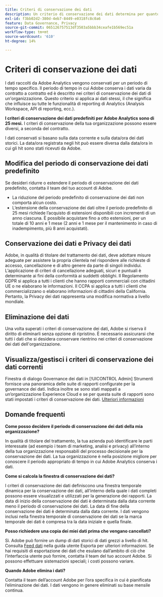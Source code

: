 ```yaml
---
title: Criteri di conservazione dei dati
description: Un criterio di conservazione dei dati determina per quanto tempo Adobe memorizza i dati.
exl-id: f3bb02d2-380d-4eb7-8449-e0318fc8c0a6
feature: Data Governance, Privacy
source-git-commit: 065126757513df3503a5bbb34ceafe1b569ec51a
workflow-type: tm+mt
source-wordcount: '610'
ht-degree: 14%

---
```


# Criteri di conservazione dei dati

I dati raccolti da Adobe Analytics vengono conservati per un periodo di tempo specifico. Il periodo di tempo in cui Adobe conserva i dati varia da contratto a contratto ed è descritto nei criteri di conservazione dei dati di un&#39;organizzazione. Questo criterio si applica ai dati stessi, il che significa che influisce su tutte le funzionalità di reporting di Analytics (Analysis Workspace, API di reporting, ecc.).

**I criteri di conservazione dei dati predefiniti per Adobe Analytics sono di 25 mesi.** I criteri di conservazione della tua organizzazione possono essere diversi, a seconda del contratto.

I dati conservati si basano sulla data corrente e sulla data/ora dei dati storici. La data/ora registrata negli hit può essere diversa dalla data/ora in cui gli hit sono stati ricevuti da Adobe.

## Modifica del periodo di conservazione dei dati predefinito

Se desideri ridurre o estendere il periodo di conservazione dei dati predefinito, contatta il team del tuo account di Adobe.

* La riduzione del periodo predefinito di conservazione dei dati non comporta alcun costo.
* L’estensione della conservazione dei dati oltre il periodo predefinito di 25 mesi richiede l’acquisto di estensioni disponibili con incrementi di un anno ciascuna. È possibile acquistare fino a otto estensioni, per un totale di 10 anni e 1 mese (2 anni e 1 mese per il mantenimento in caso di inadempimento, più 8 anni acquistati).

## Conservazione dei dati e Privacy dei dati

Adobe, in qualità di titolare del trattamento dei dati, deve adottare misure adeguate per assistere la propria clientela nel rispondere alle richieste di accesso, cancellazione e di altro genere da parte di singoli individui. L’applicazione di criteri di cancellazione adeguati, sicuri e puntuali è determinante ai fini della conformità ai suddetti obblighi. Il Regolamento GDPR si applica a tutti i clienti che hanno rapporti commerciali con cittadini UE o ne elaborano le informazioni. Il CCPA si applica a tutti i clienti che commercializzano o elaborano informazioni di cittadini della California. Pertanto, la Privacy dei dati rappresenta una modifica normativa a livello mondiale.

## Eliminazione dei dati

Una volta superati i criteri di conservazione dei dati, Adobe si riserva il diritto di eliminarli senza opzione di ripristino. È necessario assicurarsi che tutti i dati che si desidera conservare rientrino nei criteri di conservazione dei dati dell&#39;organizzazione.

## Visualizza/gestisci i criteri di conservazione dei dati correnti

Finestra di dialogo Governance dei dati in [!UICONTROL Admin] Strumenti fornisce una panoramica delle suite di rapporti configurate per la governance dei dati. Indica inoltre se sono stati mappati a un’organizzazione Experience Cloud e se per questa suite di rapporti sono stati impostati i criteri di conservazione dei dati. [Ulteriori informazioni](/help/admin/admin/c-data-governance/an-gdpr-workflow.md)

## Domande frequenti

**Come posso decidere il periodo di conservazione dei dati della mia organizzazione?**

In qualità di titolare del trattamento, la tua azienda può identificare le parti interessate (ad esempio i team di marketing, analisi e privacy) all’interno della tua organizzazione responsabili del processo decisionale per la conservazione dei dati. La tua organizzazione è nella posizione migliore per conoscere il periodo appropriato di tempo in cui Adobe Analytics conserva i dati.

**Come si calcola la finestra di conservazione dei dati?**

I criteri di conservazione dei dati definiscono una finestra temporale dinamica per la conservazione dei dati, all’interno della quale i dati completi possono essere visualizzati e utilizzati per la generazione dei rapporti. La data di inizio della conservazione dei dati è determinata dalla data corrente meno il periodo di conservazione dei dati. La data di fine della conservazione dei dati è determinata dalla data corrente. I dati vengono inclusi nella finestra temporale di conservazione dei dati se la marca temporale dei dati è compresa tra la data iniziale e quella finale.

**Posso richiedere una copia dei miei dati prima che vengano cancellati?**

Sì. Adobe può fornire un dump di dati storici di dati grezzi a livello di hit. Consulta [Feed dati](/help/export/analytics-data-feed/data-feed-overview.md) nella guida utente Esporta per ulteriori informazioni. Se hai requisiti di esportazione dei dati che esulano dall’ambito di ciò che l’interfaccia utente può fornire, contatta il team del tuo account Adobe. Si possono effettuare sistemazioni speciali; i costi possono variare.

**Quando Adobe elimina i dati?**

Contatta il team dell’account Adobe per l’ora specifica in cui è pianificata l’eliminazione dei dati. I dati vengono in genere eliminati su base mensile continua.

